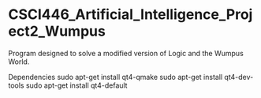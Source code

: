 # CSCI446_Artificial_Intelligence_Project2_Wumpus
Program designed to solve a modified version of Logic and the Wumpus World.

Dependencies
sudo apt-get install qt4-qmake
sudo apt-get install qt4-dev-tools 
sudo apt-get install qt4-default 

